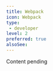 ```yaml
---
title: Webpack
icon: Webpack
type:
 - developer
level: 2
preferred: true
alsoSee:
---
```


Content pending
